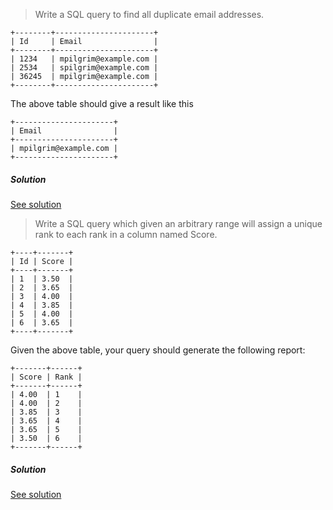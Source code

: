 > Write a SQL query to find all duplicate email addresses.

```
+--------+----------------------+
| Id     | Email                |
+--------+----------------------+
| 1234   | mpilgrim@example.com |
| 2534   | spilgrim@example.com |
| 36245  | mpilgrim@example.com |
+--------+----------------------+
```

The above table should give a result like this

```
+----------------------+
| Email                |
+----------------------+
| mpilgrim@example.com |
+----------------------+
```

##### Solution

[See solution](./find_duplicates.sql)

> Write a SQL query which given an arbitrary range will assign a unique rank to each rank in a column named Score.

```
+----+-------+
| Id | Score |
+----+-------+
| 1  | 3.50  |
| 2  | 3.65  |
| 3  | 4.00  |
| 4  | 3.85  |
| 5  | 4.00  |
| 6  | 3.65  |
+----+-------+
```

Given the above table, your query should generate the following report:

```
+-------+------+
| Score | Rank |
+-------+------+
| 4.00  | 1    |
| 4.00  | 2    |
| 3.85  | 3    |
| 3.65  | 4    |
| 3.65  | 5    |
| 3.50  | 6    |
+-------+------+
```

##### Solution

[See solution](./generate_ranks.sql)
